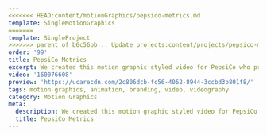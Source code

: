 ```yaml
---
<<<<<<< HEAD:content/motionGraphics/pepsico-metrics.md
template: SingleMotionGraphics
=======
template: SingleProject
>>>>>>> parent of b6c56bb... Update projects:content/projects/pepsico-metrics.md
order: '99'
title: PepsiCo Metrics
excerpt: We created this motion graphic styled video for PepsiCo who provide consumers with a broad range of high quality food and beverage products that deliver great taste, convenience and affordability, from simple treats to healthier offerings.
video: '160076608'
preview: 'https://ucarecdn.com/2c806dcb-fc56-4062-8944-3ccbd3b801f8/'
tags: motion graphics, animation, branding, video, videography
category: Motion Graphics
meta:
  description: We created this motion graphic styled video for PepsiCo who provide consumers with a broad range of high quality food and beverage products that deliver great taste, convenience and affordability, from simple treats to healthier offerings.
  title: PepsiCo Metrics
---
```

